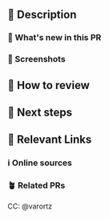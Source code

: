 [//]: # "These comments are meant for your reference. They are invisible and don't need to be deleted!"

## :tanabata_tree: Description

### :palm_tree: What's new in this PR
[//]: # "REQUIRED - Describe what's new in this PR in a few lines. A description and bullet points for specifics will suffice."



### :evergreen_tree: Screenshots
[//]: # "REQUIRED for frontend changes, otherwise optional but strongly recommended. Add screenshots of expected behavior - GIFs if you're feeling fancy! If you are making changes here, please CC: @kyrenetam at the bottom."



## :deciduous_tree: How to review
[//]: # 'REQUIRED - Describe the order in which to review files and what to expect when testing locally. Is there anything specifically you want feedback on? Should this be reviewed commit by commit, or all at once? What are some user flows to test? What are some edge cases to look out for?'



## :seedling: Next steps 
[//]: # "Optional - What's NOT in this PR, doesn't work yet, and/or still needs to be done. Note any temporary fixes in this PR that should be cleaned up later."



## :link: Relevant Links



### :information_source: Online sources
[//]: # 'Optional - copy links to any tutorials or documentation that was useful to you when working on this PR'



### :potted_plant: Related PRs
[//]: # "Optional - related PRs you're waiting on/ PRs that will conflict, etc; if this is a refactor, feel free to add PRs that previously modified this code"



[//]: # 'This tags the project leader as a default. Feel free to change, or add on anyone who you should be in on the conversation.'
CC: @varortz
